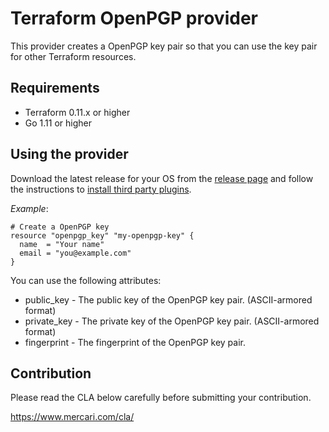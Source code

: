 # Terraform OpenPGP provider

This provider creates a OpenPGP key pair so that you can use the key pair for other Terraform resources.

## Requirements

- Terraform 0.11.x or higher
- Go 1.11 or higher

## Using the provider

Download the latest release for your OS from the [release page](https://github.com/mercari/terraform-provider-openpgp/releases) and follow the instructions to [install third party plugins](https://www.terraform.io/docs/configuration/providers.html#third-party-plugins).

*Example*:
``` hcl
# Create a OpenPGP key
resource "openpgp_key" "my-openpgp-key" {
  name  = "Your name"
  email = "you@example.com"
}
```

You can use the following attributes:

- public_key - The public key of the OpenPGP key pair. (ASCII-armored format)
- private_key - The private key of the OpenPGP key pair. (ASCII-armored format)
- fingerprint - The fingerprint of the OpenPGP key pair.

## Contribution

Please read the CLA below carefully before submitting your contribution.

https://www.mercari.com/cla/

